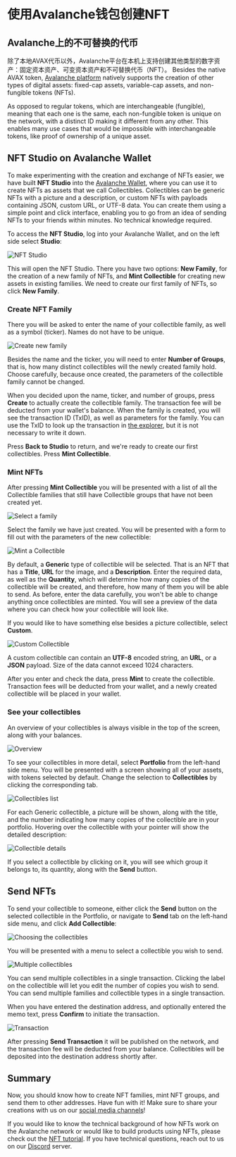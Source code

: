 # 使用Avalanche钱包创建NFT

## Avalanche上的不可替换的代币

除了本地AVAX代币以外，Avalanche平台在本机上支持创建其他类型的数字资产：固定资本资产、可变资本资产和不可替换代币（NFT）。
Besides the native AVAX token, [Avalanche platform](../platform/) natively supports the creation of other types of digital assets: fixed-cap assets, variable-cap assets, and non-fungible tokens \(NFTs\).

As opposed to regular tokens, which are interchangeable \(fungible\), meaning that each one is the same, each non-fungible token is unique on the network, with a distinct ID making it different from any other. This enables many use cases that would be impossible with interchangeable tokens, like proof of ownership of a unique asset.

## NFT Studio on Avalanche Wallet

To make experimenting with the creation and exchange of NFTs easier, we have built **NFT Studio** into the [Avalanche Wallet](https://wallet.avax.network/), where you can use it to create NFTs as assets that we call Collectibles. Collectibles can be generic NFTs with a picture and a description, or custom NFTs with payloads containing JSON, custom URL, or UTF-8 data. You can create them using a simple point and click interface, enabling you to go from an idea of sending NFTs to your friends within minutes. No technical knowledge required.

To access the **NFT Studio**, log into your Avalanche Wallet, and on the left side select **Studio**:

![NFT Studio](../../../.gitbook/assets/nft-studio-01-select.png)

This will open the NFT Studio. There you have two options: **New Family**, for the creation of a new family of NFTs, and **Mint Collectible** for creating new assets in existing families. We need to create our first family of NFTs, so click **New Family**.

### Create NFT Family

There you will be asked to enter the name of your collectible family, as well as a symbol \(ticker\). Names do not have to be unique.

![Create new family](../../../.gitbook/assets/nft-studio-02-family.png)

Besides the name and the ticker, you will need to enter **Number of Groups**, that is, how many distinct collectibles will the newly created family hold. Choose carefully, because once created, the parameters of the collectible family cannot be changed.

When you decided upon the name, ticker, and number of groups, press **Create** to actually create the collectible family. The transaction fee will be deducted from your wallet's balance. When the family is created, you will see the transaction ID \(TxID\), as well as parameters for the family. You can use the TxID to look up the transaction in [the explorer](https://explorer.avax.network/), but it is not necessary to write it down.

Press **Back to Studio** to return, and we're ready to create our first collectibles. Press **Mint Collectible**.

### Mint NFTs

After pressing **Mint Collectible** you will be presented with a list of all the Collectible families that still have Collectible groups that have not been created yet.

![Select a family](../../../.gitbook/assets/nft-studio-03-select-family.png)

Select the family we have just created. You will be presented with a form to fill out with the parameters of the new collectible:

![Mint a Collectible](../../../.gitbook/assets/nft-studio-04-mint.png)

By default, a **Generic** type of collectible will be selected. That is an NFT that has a **Title**, **URL** for the image, and a **Description**. Enter the required data, as well as the **Quantity**, which will determine how many copies of the collectible will be created, and therefore, how many of them you will be able to send. As before, enter the data carefully, you won't be able to change anything once collectibles are minted. You will see a preview of the data where you can check how your collectible will look like.

If you would like to have something else besides a picture collectible, select **Custom**.

![Custom Collectible](../../../.gitbook/assets/nft-studio-05-custom.png)

A custom collectible can contain an **UTF-8** encoded string, an **URL**, or a **JSON** payload. Size of the data cannot exceed 1024 characters.

After you enter and check the data, press **Mint** to create the collectible. Transaction fees will be deducted from your wallet, and a newly created collectible will be placed in your wallet.

### See your collectibles

An overview of your collectibles is always visible in the top of the screen, along with your balances.

![Overview](../../../.gitbook/assets/nft-studio-06-overview.png)

To see your collectibles in more detail, select **Portfolio** from the left-hand side menu. You will be presented with a screen showing all of your assets, with tokens selected by default. Change the selection to **Collectibles** by clicking the corresponding tab.

![Collectibles list](../../../.gitbook/assets/nft-studio-07-collectibles.png)

For each Generic collectible, a picture will be shown, along with the title, and the number indicating how many copies of the collectible are in your portfolio. Hovering over the collectible with your pointer will show the detailed description:

![Collectible details](../../../.gitbook/assets/nft-studio-08-detail.png)

If you select a collectible by clicking on it, you will see which group it belongs to, its quantity, along with the **Send** button.

## Send NFTs

To send your collectible to someone, either click the **Send** button on the selected collectible in the Portfolio, or navigate to **Send** tab on the left-hand side menu, and click **Add Collectible**:

![Choosing the collectibles](../../../.gitbook/assets/nft-studio-09-send.png)

You will be presented with a menu to select a collectible you wish to send.

![Multiple collectibles](../../../.gitbook/assets/nft-studio-10-multiple.png)

You can send multiple collectibles in a single transaction. Clicking the label on the collectible will let you edit the number of copies you wish to send. You can send multiple families and collectible types in a single transaction.

When you have entered the destination address, and optionally entered the memo text, press **Confirm** to initiate the transaction.

![Transaction](../../../.gitbook/assets/nft-studio-11-send-transaction.png)

After pressing **Send Transaction** it will be published on the network, and the transaction fee will be deducted from your balance. Collectibles will be deposited into the destination address shortly after.

## Summary

Now, you should know how to create NFT families, mint NFT groups, and send them to other addresses. Have fun with it! Make sure to share your creations with us on our [social media channels](https://www.avalabs.org/social)!

If you would like to know the technical background of how NFTs work on the Avalanche network or would like to build products using NFTs, please check out the [NFT tutorial](creating-a-nft-part-1.md). If you have technical questions, reach out to us on our [Discord](https://chat.avalabs.org/) server.

<!--stackedit_data:
eyJoaXN0b3J5IjpbMTY3ODIxNzYxN119
-->